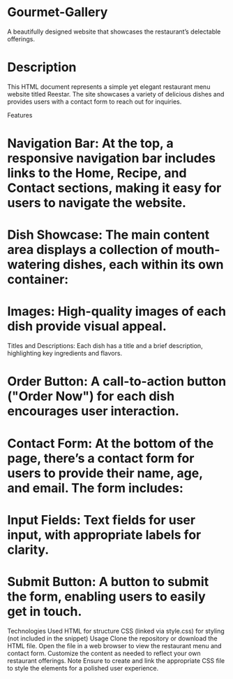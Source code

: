 # Gourmet-Gallery
A beautifully designed website that showcases the restaurant’s delectable offerings.


# Description
This HTML document represents a simple yet elegant restaurant menu website titled Reestar. The site showcases a variety of delicious dishes and provides users with a contact form to reach out for inquiries.

Features
# Navigation Bar: At the top, a responsive navigation bar includes links to the Home, Recipe, and Contact sections, making it easy for users to navigate the website.

# Dish Showcase: The main content area displays a collection of mouth-watering dishes, each within its own container:

# Images: High-quality images of each dish provide visual appeal.
Titles and Descriptions: Each dish has a title and a brief description, highlighting key ingredients and flavors.
# Order Button: A call-to-action button ("Order Now") for each dish encourages user interaction.
# Contact Form: At the bottom of the page, there’s a contact form for users to provide their name, age, and email. The form includes:

# Input Fields: Text fields for user input, with appropriate labels for clarity.
# Submit Button: A button to submit the form, enabling users to easily get in touch.

Technologies Used
HTML for structure
CSS (linked via style.css) for styling (not included in the snippet)
Usage
Clone the repository or download the HTML file.
Open the file in a web browser to view the restaurant menu and contact form.
Customize the content as needed to reflect your own restaurant offerings.
Note
Ensure to create and link the appropriate CSS file to style the elements for a polished user experience.
